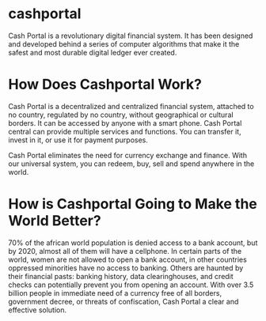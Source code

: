 # cashportal

Cash Portal is a revolutionary digital financial system.  It has been designed and developed behind a series of computer algorithms that make it the safest and most durable digital ledger ever created.

# How Does Cashportal Work?
 
Cash Portal is a decentralized and centralized financial system, attached to no country, regulated by no country, without geographical or cultural borders.  It can be accessed by anyone with a smart phone.  Cash Portal central can provide multiple services and functions. You can transfer it, invest in it, or use it for payment purposes.
 
 Cash Portal eliminates the need for currency exchange and finance. With our universal system, you can redeem, buy, sell and spend anywhere in the world.
 
# How is Cashportal Going to Make the World Better?
  
70% of the african world population is denied access to a bank account, but by 2020, almost all of them will have a cellphone. In certain parts of the world, women are not allowed to open a bank account, in other countries oppressed minorities have no access to banking. Others are haunted by their financial pasts: banking history, data clearinghouses, and credit checks can potentially prevent you from opening an account. With over 3.5 billion people in immediate need of a currency free of all borders, government decree, or threats of confiscation, Cash Portal a clear and effective solution.